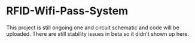 # RFID-Wifi-Pass-System

This project is still ongoing one and circuit schematic and code will be uploaded.
There are still stability issues in beta so it didn't shown up here.
